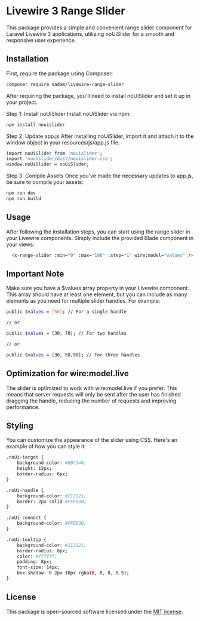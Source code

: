 # Livewire 3 Range Slider

This package provides a simple and convenient range slider component for Laravel Livewire 3 applications, utilizing noUiSlider for a smooth and responsive user experience.


## Installation

First, require the package using Composer:

```bash
composer require sadam/livewire-range-slider
```
After requiring the package, you'll need to install noUiSlider and set it up in your project.

Step 1: Install noUiSlider
Install noUiSlider via npm:

```bash
npm install nouislider
```

Step 2: Update app.js
After installing noUiSlider, import it and attach it to the window object in your resources/js/app.js file:

```bash
import noUiSlider from 'nouislider';
import 'nouislider/dist/nouislider.css';
window.noUiSlider = noUiSlider;
```

Step 3: Compile Assets
Once you've made the necessary updates to app.js, be sure to compile your assets:

```bash
npm run dev
npm run build
```

## Usage
After following the installation steps, you can start using the range slider in your Livewire components. Simply include the provided Blade component in your views:

```bash
  <x-range-slider :min="0" :max="100" :step="1" wire:model="values" />
```

## Important Note
Make sure you have a $values array property in your Livewire component. This array should have at least one element, but you can include as many elements as you need for multiple slider handles. For example:

```bash
public $values = [50]; // For a single handle

// or

public $values = [30, 70]; // For two handles

// or

public $values = [30, 50,90]; // For three handles
```
## Optimization for wire:model.live
The slider is optimized to work with wire:model.live if you prefer. This means that server requests will only be sent after the user has finished dragging the handle, reducing the number of requests and improving performance.

## Styling
You can customize the appearance of the slider using CSS. Here's an example of how you can style it:
```bash
.noUi-target {
    background-color: #8BC34A;
    height: 12px;
    border-radius: 6px;
}

.noUi-handle {
    background-color: #212121;
    border: 2px solid #FFEB3B;
}

.noUi-connect {
    background-color: #FFEB3B;
}

.noUi-tooltip {
    background-color: #212121;
    border-radius: 8px;
    color: #ffffff;
    padding: 8px;
    font-size: 14px;
    box-shadow: 0 2px 10px rgba(0, 0, 0, 0.5);
}

```

## License

This package is open-sourced software licensed under the [MIT license](https://opensource.org/licenses/MIT).

